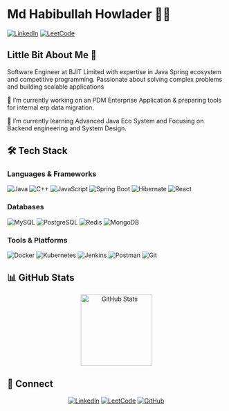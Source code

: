 # Md Habibullah Howlader 👨‍💻


[![LinkedIn](https://img.shields.io/badge/LinkedIn-Connect-blue)](https://www.linkedin.com/in/habibullah-hs/)
[![LeetCode](https://img.shields.io/badge/LeetCode-Profile-FFA116?style=flat&logo=leetcode&logoColor=white)](https://leetcode.com/u/mhhs/)

## Little Bit About Me 🚀

Software Engineer at BJIT Limited with expertise in Java Spring ecosystem and competitive programming. Passionate about solving complex problems and building scalable applications

🔭 I’m currently working on an PDM Enterprise Application & preparing tools for internal erp data migration. 

🌱 I’m currently learning Advanced Java Eco System and Focusing on Backend engineering and System Design.


## 🛠️ Tech Stack
### Languages & Frameworks
<p>
  <img alt="Java" src="https://img.shields.io/badge/-Java-007396?style=flat-square&logo=java&logoColor=white" />
  <img alt="C++" src="https://img.shields.io/badge/-C++-00599C?style=flat-square&logo=cplusplus&logoColor=white" />
  <img alt="JavaScript" src="https://img.shields.io/badge/-JavaScript-F7DF1E?style=flat-square&logo=javascript&logoColor=black" />
  <img alt="Spring Boot" src="https://img.shields.io/badge/-Spring_Boot-6DB33F?style=flat-square&logo=spring-boot&logoColor=white" />
  <img alt="Hibernate" src="https://img.shields.io/badge/-Hibernate-59666C?style=flat-square&logo=hibernate&logoColor=white" />
  <img alt="React" src="https://img.shields.io/badge/-React-45b8d8?style=flat-square&logo=react&logoColor=white" />
</p>

### Databases
<p>
  <img alt="MySQL" src="https://img.shields.io/badge/-MySQL-4479A1?style=flat-square&logo=mysql&logoColor=white" />
  <img alt="PostgreSQL" src="https://img.shields.io/badge/-PostgreSQL-336791?style=flat-square&logo=postgresql&logoColor=white" />
  <img alt="Redis" src="https://img.shields.io/badge/-Redis-DC382D?style=flat-square&logo=redis&logoColor=white" />
  <img alt="MongoDB" src="https://img.shields.io/badge/-MongoDB-13aa52?style=flat-square&logo=mongodb&logoColor=white" />
</p>

### Tools & Platforms
<p>
  <img alt="Docker" src="https://img.shields.io/badge/-Docker-46a2f1?style=flat-square&logo=docker&logoColor=white" />
  <img alt="Kubernetes" src="https://img.shields.io/badge/-Kubernetes-326CE5?style=flat-square&logo=kubernetes&logoColor=white" />
  <img alt="Jenkins" src="https://img.shields.io/badge/-Jenkins-D24939?style=flat-square&logo=jenkins&logoColor=white" />
  <img alt="Postman" src="https://img.shields.io/badge/-Postman-FF6C37?style=flat-square&logo=postman&logoColor=white" />
  <img alt="Git" src="https://img.shields.io/badge/-Git-F05032?style=flat-square&logo=git&logoColor=white" />
</p>

## 📊 GitHub Stats

<div align="center">
  <img src="https://github-readme-stats.vercel.app/api?username=Habib-hs&show_icons=true&count_private=true&theme=radical" alt="GitHub Stats" height="165">
 
</div>

## 🤝 Connect

<div align="center">
  
[![LinkedIn](https://img.shields.io/badge/linkedin-%230077B5.svg?style=for-the-badge&logo=linkedin&logoColor=white)](https://www.linkedin.com/in/habibullah-hs/)
[![LeetCode](https://img.shields.io/badge/LeetCode-%23FFA116.svg?style=for-the-badge&logo=LeetCode&logoColor=black)](https://leetcode.com/u/mhhs/)
[![GitHub](https://img.shields.io/badge/github-%23121011.svg?style=for-the-badge&logo=github&logoColor=white)](https://github.com/Habib-hs)

</div>
